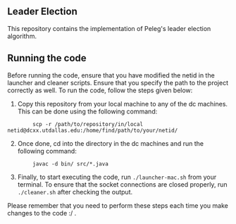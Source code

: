 ## Leader Election 

This repository contains the implementation of Peleg's leader election algorithm. 

## Running the code

Before running the code, ensure that you have modified the netid in the launcher and cleaner scripts. Ensure that you specify the path to the project correctly as well. To run the code, follow the steps given below:
1. Copy this repository from your local machine to any of the dc machines. This can be done using the following command:
```
        scp -r /path/to/repository/in/local netid@dcxx.utdallas.edu:/home/find/path/to/your/netid/
```
2. Once done, cd into the directory in the dc machines and run the following command:
```
        javac -d bin/ src/*.java
```
3. Finally, to start executing the code, run `./launcher-mac.sh` from your terminal. To ensure that the socket connections are closed properly, run `./cleaner.sh` after checking the output.

Please remember that you need to perform these steps each time you make changes to the code :/ .
